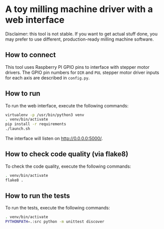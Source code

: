# A toy milling machine driver with a web interface
Disclaimer: this tool is not stable. If you want to get actual stuff done,
you may prefer to use different, production-ready milling machine software.

## How to connect
This tool uses Raspberry PI GPIO pins to interface with stepper motor drivers.
The GPIO pin numbers for `DIR` and `PUL` stepper motor driver inputs for each
axis are described in `config.py`.

## How to run
To run the web interface, execute the following commands:

```bash
virtualenv -p /usr/bin/python3 venv
. venv/bin/activate
pip install -r requirements
./launch.sh
```

The interface will listen on http://0.0.0.0:5000/.

## How to check code quality (via flake8)
To check the code quality, execute the following commands:

```bash
. venv/bin/activate
flake8 .
```

## How to run the tests
To run the tests, execute the following commands:

```bash
. venv/bin/activate
PYTHONPATH=.:src python -m unittest discover
```
